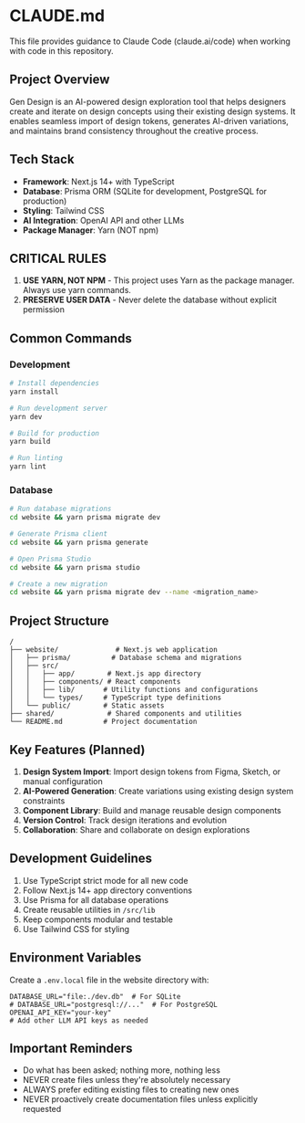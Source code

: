 # CLAUDE.md

This file provides guidance to Claude Code (claude.ai/code) when working with code in this repository.

## Project Overview

Gen Design is an AI-powered design exploration tool that helps designers create and iterate on design concepts using their existing design systems. It enables seamless import of design tokens, generates AI-driven variations, and maintains brand consistency throughout the creative process.

## Tech Stack

- **Framework**: Next.js 14+ with TypeScript
- **Database**: Prisma ORM (SQLite for development, PostgreSQL for production)
- **Styling**: Tailwind CSS
- **AI Integration**: OpenAI API and other LLMs
- **Package Manager**: Yarn (NOT npm)

## CRITICAL RULES

1. **USE YARN, NOT NPM** - This project uses Yarn as the package manager. Always use yarn commands.
2. **PRESERVE USER DATA** - Never delete the database without explicit permission

## Common Commands

### Development
```bash
# Install dependencies
yarn install

# Run development server
yarn dev

# Build for production
yarn build

# Run linting
yarn lint
```

### Database
```bash
# Run database migrations
cd website && yarn prisma migrate dev

# Generate Prisma client
cd website && yarn prisma generate

# Open Prisma Studio
cd website && yarn prisma studio

# Create a new migration
cd website && yarn prisma migrate dev --name <migration_name>
```

## Project Structure

```
/
├── website/              # Next.js web application
│   ├── prisma/          # Database schema and migrations
│   ├── src/
│   │   ├── app/        # Next.js app directory
│   │   ├── components/ # React components
│   │   ├── lib/       # Utility functions and configurations
│   │   └── types/     # TypeScript type definitions
│   └── public/        # Static assets
├── shared/             # Shared components and utilities
└── README.md          # Project documentation
```

## Key Features (Planned)

1. **Design System Import**: Import design tokens from Figma, Sketch, or manual configuration
2. **AI-Powered Generation**: Create variations using existing design system constraints
3. **Component Library**: Build and manage reusable design components
4. **Version Control**: Track design iterations and evolution
5. **Collaboration**: Share and collaborate on design explorations

## Development Guidelines

1. Use TypeScript strict mode for all new code
2. Follow Next.js 14+ app directory conventions
3. Use Prisma for all database operations
4. Create reusable utilities in `/src/lib`
5. Keep components modular and testable
6. Use Tailwind CSS for styling

## Environment Variables

Create a `.env.local` file in the website directory with:
```
DATABASE_URL="file:./dev.db"  # For SQLite
# DATABASE_URL="postgresql://..."  # For PostgreSQL
OPENAI_API_KEY="your-key"
# Add other LLM API keys as needed
```

## Important Reminders

- Do what has been asked; nothing more, nothing less
- NEVER create files unless they're absolutely necessary
- ALWAYS prefer editing existing files to creating new ones
- NEVER proactively create documentation files unless explicitly requested